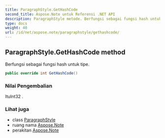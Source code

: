 ```yaml
---
title: ParagraphStyle.GetHashCode
second_title: Aspose.Note untuk Referensi .NET API
description: ParagraphStyle metode. Berfungsi sebagai fungsi hash untuk tipe.
type: docs
weight: 40
url: /id/net/aspose.note/paragraphstyle/gethashcode/
---
```

## ParagraphStyle.GetHashCode method

Berfungsi sebagai fungsi hash untuk tipe.

```csharp
public override int GetHashCode()
```

### Nilai Pengembalian

ItuInt32 .

### Lihat juga

* class [ParagraphStyle](../)
* ruang nama [Aspose.Note](../../paragraphstyle/)
* perakitan [Aspose.Note](../../../)


